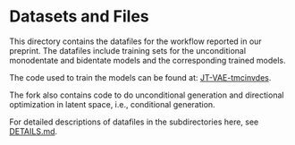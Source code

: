 # Datasets and Files

This directory contains the datafiles for the workflow reported in our preprint. The datafiles include training sets for the unconditional monodentate and bidentate models and the corresponding trained models.

The code used to train the models can be found at: [JT-VAE-tmcinvdes](https://github.com/Strandgaard96/JT-VAE-tmcinvdes).

The fork also contains code to do unconditional generation and directional optimization in latent space, i.e., conditional generation.

For detailed descriptions of datafiles in the subdirectories here, see [DETAILS.md](DETAILS.md).
